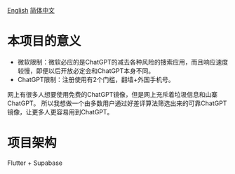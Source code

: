 [English](./READMEen.md)
[简体中文](./README.md)


# 本项目的意义

- 微软限制：微软必应的是ChatGPT的减去各种风险的搜索应用，而且响应速度较慢，即便以后开放必定会和ChatGPT本身不同。
- ChatGPT限制：注册使用有2个门槛，翻墙+外国手机号。

网上有很多人想要使用免费的ChatGPT镜像，但是网上充斥着垃圾信息和山寨ChatGPT。
所以我想做一个由多数用户通过好差评算法筛选出来的可靠ChatGPT镜像，让更多人更容易用到ChatGPT。

# 项目架构

Flutter + Supabase









